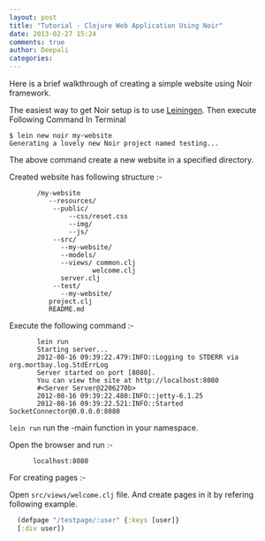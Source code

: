```yaml
---
layout: post
title: "Tutorial - Clojure Web Application Using Noir"
date: 2013-02-27 15:24
comments: true
author: Deepali
categories: 
---
```


Here is a brief walkthrough of creating a simple website using Noir
framework.


The easiest way to get Noir setup is to use
   [Leiningen](http://google.com). Then execute Following Command In Terminal
```
$ lein new noir my-website
Generating a lovely new Noir project named testing...
```
The above command create a new website in a specified directory.

Created website has following structure :-
```
       /my-website
          --resources/
           --public/
               --css/reset.css
               --img/
               --js/
           --src/
             --my-website/
             --models/
             --views/ common.clj
                     welcome.clj
             server.clj
           --test/
             --my-website/
          project.clj
          README.md
```
Execute the following command :-
```
       lein run   
       Starting server...
       2012-08-16 09:39:22.479:INFO::Logging to STDERR via org.mortbay.log.StdErrLog
       Server started on port [8080].
       You can view the site at http://localhost:8080
       #<Server Server@2206270b>
       2012-08-16 09:39:22.480:INFO::jetty-6.1.25
       2012-08-16 09:39:22.521:INFO::Started SocketConnector@0.0.0.0:8080
```
`lein run` run the -main function in your namespace.

Open the browser and run :-
```
      localhost:8080
```
For creating pages :-
 
 Open `src/views/welcome.clj` file. And create pages in it by refering
following example.

```clojure
  (defpage "/testpage/:user" {:keys [user]}
  [:div user])
```
